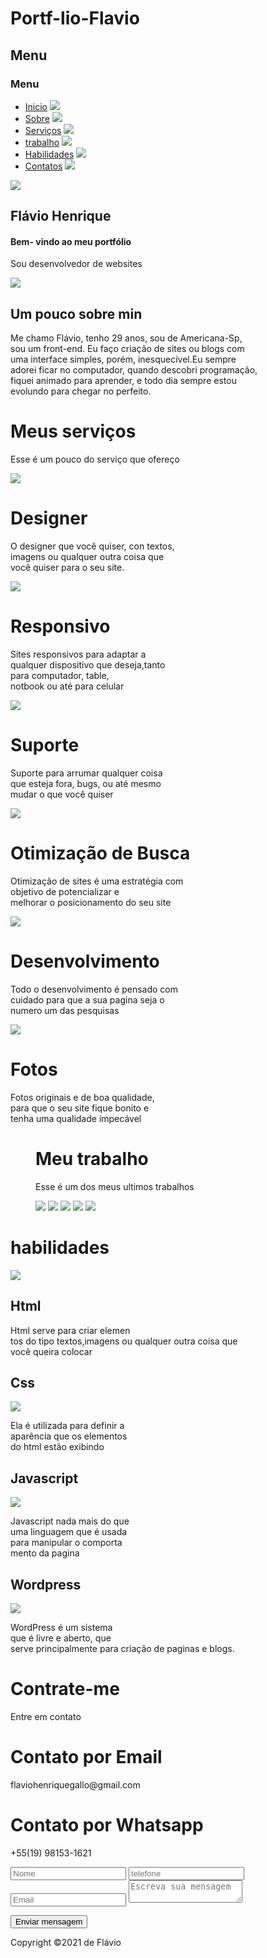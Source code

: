 # Portf-lio-Flavio

<!DOCTYPE html>
<html>
<head>
<meta charset="UTF-8">
<link rel="stylesheet" type="text/css" href="indexx.css">
<title>Meu portfólio</title>
<body topmargin="0"></body>
<link rel="preconnect" href="https://fonts.gstatic.com">
<link href="https://fonts.googleapis.com/css2?family=Roboto:wght@700&display=swap" rel="stylesheet">
<link rel="preconnect" href="https://fonts.gstatic.com">
<link href="https://fonts.googleapis.com/css2?family=Open+Sans&display=swap" rel="stylesheet">
<link rel="preconnect" href="https://fonts.gstatic.com">
<link href="https://fonts.googleapis.com/css2?family=Encode+Sans:wght@600&display=swap" rel="stylesheet">


</head>

<body>
<nav class="menu">
<h1 class="texto-menu">Menu</h1>

<div id="lateral">

<div id="menu">

<h3 class="link-titulo">Menu</h3>

<ul class="box">					
<li><a href="#Inicio">Inicio</a>
<img class="casa" src="https://img.icons8.com/metro/26/ffffff/home.png"/>
</li>

<li><a href="#Sobre">Sobre</a>
<img class="sobre-eu" src="https://img.icons8.com/ios-filled/18/ffffff/guest-male--v1.png"/>
</li>

<li ><a href="#Serviços">Serviços</a>
<img class="service" src="https://img.icons8.com/material-sharp/18/ffffff/service.png"/>
</li>
<li ><a href="#Trabalho">trabalho</a>
    <img class="worket" src="https://img.icons8.com/ios-filled/18/ffffff/yard-work.png"/>
</li>
<li ><a href="#Habilidades">Habilidades</a>
    <img class="skill" src="https://img.icons8.com/material-sharp/18/ffffff/communication-skill.png"/>
</li>

<li ><a href="#Contatos">Contatos</a>
<img class="contact" src="https://img.icons8.com/material/18/ffffff/new-contact--v1.png"/>
</li>
</nav>

<article id="Inicio"> 
<div class="container"><img class="imagem-meio" src="C:\Users\Elvo\OneDrive\Área de Trabalho\html\javascript\image/half-moon-4900302_1920.jpg"></img></div>
<h1 class="titulo-meio">Flávio Henrique</h1>
<h4 class="bemvindo">Bem- vindo ao meu portfólio</h4>
<p class="desenvolvedor">Sou desenvolvedor de websites</p>
</article>


<section id="Sobre">
<div class="quadrado-sobre">
<img class="eu" src="C:\Users\Elvo\OneDrive\Área de Trabalho\html\javascript\image/eu.jpeg"></img></div>
<h1 class="sobre">Um pouco sobre min</h1>
<p class="sou">Me chamo Flávio, tenho 29 anos, sou de Americana-Sp,<br>sou um front-end. Eu faço  criação de sites ou blogs com<br>uma interface simples, porém, inesquecível.Eu sempre<br>adorei ficar no computador, quando descobri programação,<br>fiquei animado para aprender, e todo dia sempre estou<br>evolundo para chegar no perfeito.</p>
</div>
</section>


<main>
<h1 class="servico" id="Serviços">Meus serviços</h1>
<p class="texto-servico">Esse é um pouco do serviço que ofereço</p>

<div class="quadrado-designer">
<img class="icon-designer" src="https://img.icons8.com/wired/95/4a90e2/web-design.png"/>
<h1 class="designer">Designer</h1>
<P class=" estrutura">O designer que você quiser, con textos,<br> imagens ou qualquer outra coisa que<br> você quiser para o seu site.</P>
</div>

<div class="quadrado-responsivo">
<img class="icon-responsivo" src="https://img.icons8.com/ios/95/4a90e2/media-queries.png"/>
<h1 class="responsivo">Responsivo</h1>
<P class=" todos">Sites responsivos para adaptar a<br> qualquer dispositivo que deseja,tanto<br> para computador, table, <br>notbook ou até para celular </P>
</div>

<div class="quadrado-suporte">
<img class="icon-suporte" src="https://img.icons8.com/pastel-glyph/95/4a90e2/online-support.png"/>
<h1 class="suporte">Suporte</h1>
<P class=" supor">Suporte para arrumar qualquer coisa<br> que esteja fora, bugs, ou até mesmo<br> mudar o que você quiser</P>
</div>

<div class="quadrado-busca">
<img class="icon-busca" src="https://img.icons8.com/carbon-copy/95/4a90e2/window-search.png"/>
<h1 class="otimizacao">Otimização de Busca</h1>
<P class="otimiza">Otimização de sites é uma estratégia com<br> objetivo de potencializar e<br> melhorar o posicionamento do seu site</P>
</div>

<div class="quadrado-desenvolvimento">
<img class="icon-desenvolvimento" src="https://img.icons8.com/carbon-copy/95/4a90e2/brainstorm-skill.png"/>
<h1 class="desenvolvimento">Desenvolvimento</h1>
<P class=" desen">Todo o desenvolvimento é pensado com<br>cuidado para que a sua pagina seja o <br>numero um das pesquisas</P>
</div>

<div class="quadrado-foto">
<img class="icon-foto" src="https://img.icons8.com/nolan/95/picture-in-picture.png"/>
<h1 class="foto">Fotos</h1>
<P class="qualidade">Fotos originais e de boa qualidade,<br> para que o seu site fique bonito e<br> tenha uma qualidade impecável</P>
</div>
</main>


<figure>
<h1 class="texto-trabalho" id="Trabalho">Meu trabalho</h1>
<p class="esse">Esse é um dos meus ultimos trabalhos</p>
<div class="quadrado-trabalho">

<img class="imagem1" src="C:\Users\Elvo\OneDrive\Área de Trabalho\html\javascript\image/d3d75e4d-3666-43fa-b082-312ecdb51807-2.jfif">
<img class="imagem2" src="C:\Users\Elvo\OneDrive\Área de Trabalho\html\javascript\image/dbb0cb26-3b13-46aa-86ed-04c2dd7a7a13-2.jfif">
<img class="imagem3" src="C:\Users\Elvo\OneDrive\Área de Trabalho\html\javascript\image/about.png">
<img class="imagem4" src="C:\Users\Elvo\OneDrive\Área de Trabalho\html\javascript\image/mulher.png">
<img class="imagem5" src="C:\Users\Elvo\OneDrive\Área de Trabalho\html\javascript\image/bdd49841-18a4-4e8e-a97f-2d5b255ddffc-2.jfif">
</div>
</figure>

<main>
<h1 class="habilidades" id="Habilidades"> habilidades</h1>
<article>


 <div class="quadrado-html2"> 
<img class="icon-html" src="https://img.icons8.com/nolan/53/html-5.png"/>
<h1 class="html2">Html</h1>
<p class="texto-html2">Html serve para criar elemen<Br>tos do tipo textos,imagens ou qualquer outra coisa que<Br> você queira colocar</p>
</div>


<div class="quadrado-css"> 
<h1 class="css">Css</h1>
<img class="icon-css" src="https://img.icons8.com/color/53/000000/css3.png"/>
<p class="texto-css">Ela é utilizada para definir a<br> aparência que os elementos<br> do html estão exibindo</p>
</div> 

<div class="quadrado-js"> 
<h1 class="javascript">Javascript</h1>
<img class="icon-js" src="https://img.icons8.com/color/70/000000/javascript.png"/>
<p class="texto-js">Javascript nada mais do que<br> uma linguagem que é usada<br> para manipular o comporta<br>mento da pagina</p>
</div> 

<div class="quadrado-wordpress"> 
<h1 class="wordpress">Wordpress</h1>
<img class="icon-wordpress" src="https://img.icons8.com/color/70/000000/wordpress.png"/>
<p class="texto-wordpress">WordPress é um sistema<br> que é  livre e aberto, que<br> serve principalmente para criação de paginas e blogs.</p>
</div> 

</article>
</main>


<footer>
<div class="quadrado-rodape" id="Contatos"></div>
<div class="formulario-todo">
<h1 class="contrate">Contrate-me</h1>
<p class="entre">Entre em contato</p>

<h1 class="email">Contato por Email</h1>
<p class="mail">flaviohenriquegallo@gmail.com</p>

<h1 class="whats">Contato por Whatsapp</h1>
<p class="numero">+55(19) 98153-1621</p>


<div id="contatos" class="formu">

<form id="contatoform"  action="teste.php" target="_blank" method="POST">
<input type="hidden" name="Body" value="">  
<input type="text" id="nomeid" placeholder="Nome" required="required" name="nome" />
<input type="text" id="telefoneid" placeholder="telefone" required="required" name="telefone" />
<input type="email" id="emailid" placeholder="Email" name="email" />
<textarea type="text" name="message"placeholder="Escreva sua mensagem" class="caixa-texto" name="text"></textarea>

<button type="submit" id="my-form-button" class="enviar">Enviar mensagem</button>
<p id="my-form-status"></p>

<p class="copy">Copyright ©2021 de Flávio</p>
</form>
</div>
</div>
</footer>

<!-- <script src="index.js"></script>
<script src="javs/app.js"></script> -->
<script src="test.js"></script>

</body>
